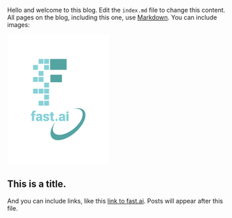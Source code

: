 Hello and welcome to this blog. Edit the `index.md` file to change this content. All pages on the blog, including this one, use [Markdown](https://guides.github.com/features/mastering-markdown/). You can include images:

![Image of fast.ai logo](images/logo.png)

## This is a title.

And you can include links, like this [link to fast.ai](https://www.fast.ai). Posts will appear after this file. 
